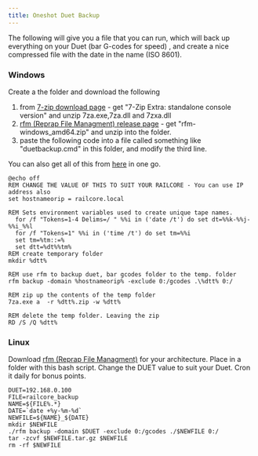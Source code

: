 ```yaml
---
title: Oneshot Duet Backup
---
```


The following will give you a file that you can run, which will back up everything on your Duet (bar G-codes for speed) , and create a nice compressed file with the date in the name (ISO 8601).

### Windows
Create a the folder and download the following
1. from  [7-zip download page](https://www.7-zip.org/download.html) - get "7-Zip Extra: standalone console version" and unzip 7za.exe,7za.dll and 7zxa.dll
1. [rfm (Reprap File Managment) release page](https://github.com/wilriker/rfm/releases)  - get "rfm-windows_amd64.zip" and unzip into the folder.
1. paste the following code into a file called something like "duetbackup.cmd" in this folder, and modify the third line.

You can also get all of this from [here](http://www.crimsoncurve.com/upload/duetbackup.zip) in one go.
```
@echo off
REM CHANGE THE VALUE OF THIS TO SUIT YOUR RAILCORE - You can use IP address also
set hostnameorip = railcore.local

REM Sets environment variables used to create unique tape names.
  for /f "Tokens=1-4 Delims=/ " %%i in ('date /t') do set dt=%%k-%%j-%%i_%%l
  for /f "Tokens=1" %%i in ('time /t') do set tm=%%i
  set tm=%tm::=%
  set dtt=%dt%%tm%
REM create temporary folder
mkdir %dtt%

REM use rfm to backup duet, bar gcodes folder to the temp. folder
rfm backup -domain %hostnameorip% -exclude 0:/gcodes .\%dtt% 0:/

REM zip up the contents of the temp folder
7za.exe a  -r %dtt%.zip -w %dtt% 

REM delete the temp folder. Leaving the zip
RD /S /Q %dtt%
```


### Linux
Download [rfm (Reprap File Managment)](https://github.com/wilriker/rfm/releases) for your architecture.
Place in a folder with this bash script. Change the DUET value to suit your Duet.
Cron it daily for bonus points.
```
DUET=192.168.0.100
FILE=railcore_backup             
NAME=${FILE%.*}
DATE=`date +%y-%m-%d`         
NEWFILE=${NAME}_${DATE}
mkdir $NEWFILE
./rfm backup -domain $DUET -exclude 0:/gcodes ./$NEWFILE 0:/
tar -zcvf $NEWFILE.tar.gz $NEWFILE
rm -rf $NEWFILE
```

